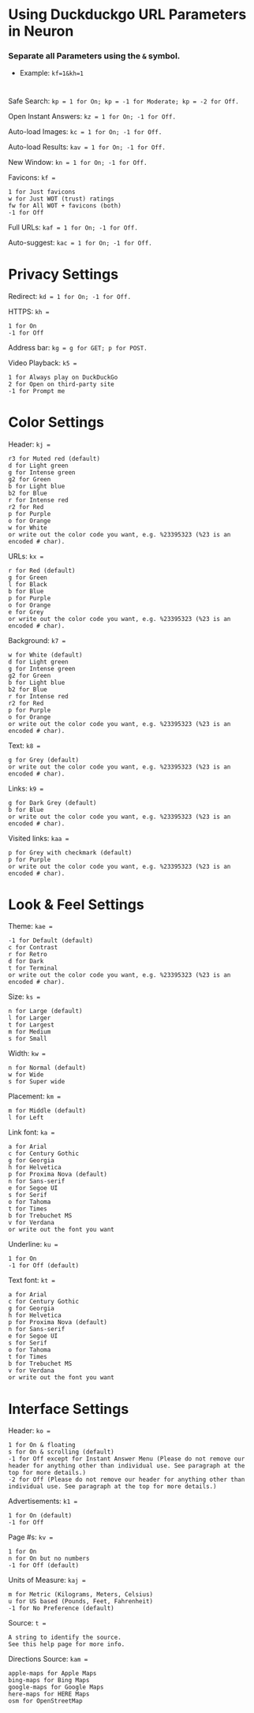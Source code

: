 # Using Duckduckgo URL Parameters in Neuron

### Separate all Parameters using the `&` symbol.
 - Example: `kf=1&kh=1`
# 

Safe Search: 	`kp = 1 for On; kp = -1 for Moderate; kp = -2 for Off.`

Open Instant Answers: 	`kz = 1 for On; -1 for Off.`

Auto-load Images: 	`kc = 1 for On; -1 for Off.`

Auto-load Results: 	`kav = 1 for On; -1 for Off.`

New Window: 	`kn = 1 for On; -1 for Off.`

Favicons: 	`kf =`

    1 for Just favicons
    w for Just WOT (trust) ratings
    fw for All WOT + favicons (both)
    -1 for Off 

Full URLs: 	`kaf = 1 for On; -1 for Off.`

Auto-suggest: 	`kac = 1 for On; -1 for Off.`

# Privacy Settings

Redirect: 	`kd = 1 for On; -1 for Off.`

HTTPS: 	`kh =`

    1 for On
    -1 for Off 

Address bar: 	`kg = g for GET; p for POST.`

Video Playback: 	`k5 =`

    1 for Always play on DuckDuckGo
    2 for Open on third-party site
    -1 for Prompt me 

# Color Settings
Header: 	`kj =`

    r3 for Muted red (default)
    d for Light green
    g for Intense green
    g2 for Green
    b for Light blue
    b2 for Blue
    r for Intense red
    r2 for Red
    p for Purple
    o for Orange
    w for White
    or write out the color code you want, e.g. %23395323 (%23 is an encoded # char). 

URLs: 	`kx =`

    r for Red (default)
    g for Green
    l for Black
    b for Blue
    p for Purple
    o for Orange
    e for Grey
    or write out the color code you want, e.g. %23395323 (%23 is an encoded # char). 

Background: 	`k7 =`

    w for White (default)
    d for Light green
    g for Intense green
    g2 for Green
    b for Light blue
    b2 for Blue
    r for Intense red
    r2 for Red
    p for Purple
    o for Orange
    or write out the color code you want, e.g. %23395323 (%23 is an encoded # char). 

Text: 	`k8 =`

    g for Grey (default)
    or write out the color code you want, e.g. %23395323 (%23 is an encoded # char). 

Links: 	`k9 =`

    g for Dark Grey (default)
    b for Blue
    or write out the color code you want, e.g. %23395323 (%23 is an encoded # char). 

Visited links: 	`kaa =`

    p for Grey with checkmark (default)
    p for Purple
    or write out the color code you want, e.g. %23395323 (%23 is an encoded # char). 

# Look & Feel Settings
Theme: 	`kae =`

    -1 for Default (default)
    c for Contrast
    r for Retro
    d for Dark
    t for Terminal
    or write out the color code you want, e.g. %23395323 (%23 is an encoded # char). 

Size: 	`ks =`

    n for Large (default)
    l for Larger
    t for Largest
    m for Medium
    s for Small 

Width: 	`kw =`

    n for Normal (default)
    w for Wide
    s for Super wide 

Placement: 	`km =`

    m for Middle (default)
    l for Left 

Link font: 	`ka =`

    a for Arial
    c for Century Gothic
    g for Georgia
    h for Helvetica
    p for Proxima Nova (default)
    n for Sans-serif
    e for Segoe UI
    s for Serif
    o for Tahoma
    t for Times
    b for Trebuchet MS
    v for Verdana
    or write out the font you want 

Underline: 	`ku =`

    1 for On
    -1 for Off (default) 

Text font: 	`kt =`

    a for Arial
    c for Century Gothic
    g for Georgia
    h for Helvetica
    p for Proxima Nova (default)
    n for Sans-serif
    e for Segoe UI
    s for Serif
    o for Tahoma
    t for Times
    b for Trebuchet MS
    v for Verdana
    or write out the font you want 

# Interface Settings
Header: 	`ko =`

    1 for On & floating
    s for On & scrolling (default)
    -1 for Off except for Instant Answer Menu (Please do not remove our header for anything other than individual use. See paragraph at the top for more details.)
    -2 for Off (Please do not remove our header for anything other than individual use. See paragraph at the top for more details.) 

Advertisements: 	`k1 =`

    1 for On (default)
    -1 for Off 

Page #s: 	`kv =`

    1 for On
    n for On but no numbers
    -1 for Off (default) 

Units of Measure: 	`kaj =`

    m for Metric (Kilograms, Meters, Celsius)
    u for US based (Pounds, Feet, Fahrenheit)
    -1 for No Preference (default) 

Source: 	`t =`

    A string to identify the source.
    See this help page for more info. 

Directions Source: 	`kam =`

    apple-maps for Apple Maps
    bing-maps for Bing Maps
    google-maps for Google Maps
    here-maps for HERE Maps
    osm for OpenStreetMap 